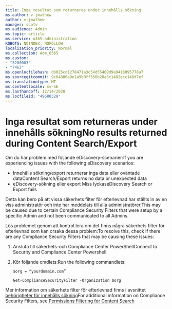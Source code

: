 ```yaml
---
title: Inga resultat som returneras under innehålls sökning
ms.author: v-jmathew
author: v-jmathew
manager: scotv
ms.audience: Admin
ms.topic: article
ms.service: o365-administration
ROBOTS: NOINDEX, NOFOLLOW
localization_priority: Normal
ms.collection: Adm_O365
ms.custom:
- "3200003"
- "7463"
ms.openlocfilehash: db025cd1278471a3c54d55409d9a9418095778a7
ms.sourcegitcommit: 9c64886a9e1a9b0ff356b28a5c1482ecc148d7ef
ms.translationtype: MT
ms.contentlocale: sv-SE
ms.lasthandoff: 12/14/2020
ms.locfileid: "49680329"
---
```

# <a name="no-results-returned-during-content-searchexport"></a><span data-ttu-id="8be7a-102">Inga resultat som returneras under innehålls sökning</span><span class="sxs-lookup"><span data-stu-id="8be7a-102">No results returned during Content Search/Export</span></span>

<span data-ttu-id="8be7a-103">Om du har problem med följande eDiscovery-scenarier:</span><span class="sxs-lookup"><span data-stu-id="8be7a-103">If you are experiencing issues with the following eDiscovery scenarios:</span></span>

- <span data-ttu-id="8be7a-104">Innehålls sökning/export returnerar inga data eller oväntade data</span><span class="sxs-lookup"><span data-stu-id="8be7a-104">Content Search/Export returns no data or unexpected data</span></span>
- <span data-ttu-id="8be7a-105">eDiscovery-sökning eller export Miss lyckas</span><span class="sxs-lookup"><span data-stu-id="8be7a-105">eDiscovery Search or Export fails</span></span>

<span data-ttu-id="8be7a-106">Detta kan bero på att vissa säkerhets filter för efterlevnad har ställts in av en viss administratör och inte har meddelats till alla administratörer.</span><span class="sxs-lookup"><span data-stu-id="8be7a-106">This may be caused due to certain Compliance Security Filters that were setup by a specific Admin and not been communicated to all Admins.</span></span>

<span data-ttu-id="8be7a-107">Lös problemet genom att kontrol lera om det finns några säkerhets filter för efterlevnad som kan orsaka dessa problem:</span><span class="sxs-lookup"><span data-stu-id="8be7a-107">To resolve this, check if there are any Compliance Security Filters that may be causing these issues:</span></span>

1. <span data-ttu-id="8be7a-108">Ansluta till säkerhets-och Compliance Center PowerShell</span><span class="sxs-lookup"><span data-stu-id="8be7a-108">Connect to Security and Compliance Center Powershell</span></span>
2. <span data-ttu-id="8be7a-109">Kör följande cmdlets:</span><span class="sxs-lookup"><span data-stu-id="8be7a-109">Run the following commandlets:</span></span>

    `$org = “yourdomain.com”`

    `Get-ComplianceSecurityFilter -Organization $org`

<span data-ttu-id="8be7a-110">Mer information om säkerhets filter för efterlevnad finns i avsnittet [behörigheter för innehålls sökning](https://docs.microsoft.com/microsoft-365/compliance/permissions-filtering-for-content-search)</span><span class="sxs-lookup"><span data-stu-id="8be7a-110">For additional information on Compliance Security Filters, see [Permissions Filtering for Content Search](https://docs.microsoft.com/microsoft-365/compliance/permissions-filtering-for-content-search)</span></span>
